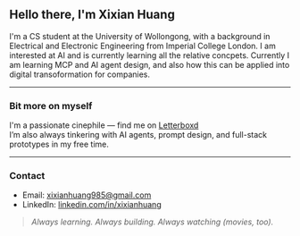 ## Hello there, I'm Xixian Huang 

I'm a CS student at the University of Wollongong, with a background in Electrical and Electronic Engineering from Imperial College London. I am interested at AI and is currently learning all the relative concpets. Currently I am learning MCP and AI agent design, and also how this can be applied into digital transoformation for companies.


---

### Bit more on myself

I'm a passionate cinephile — find me on [Letterboxd](https://letterboxd.com/XixianH/)  
I’m also always tinkering with AI agents, prompt design, and full-stack prototypes in my free time.

---

### Contact

- Email: xixianhuang985@gmail.com
- LinkedIn: [linkedin.com/in/xixianhuang](https://www.linkedin.com/in/xixianhuang)

> _Always learning. Always building. Always watching (movies, too)._

